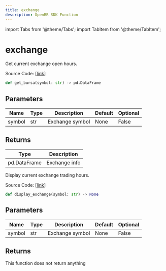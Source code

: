 ```yaml
---
title: exchange
description: OpenBB SDK Function
---
```


import Tabs from '@theme/Tabs';
import TabItem from '@theme/TabItem';

# exchange

<Tabs>
<TabItem value="model" label="Model" default>

Get current exchange open hours.

Source Code: [[link](https://github.com/OpenBB-finance/OpenBBTerminal/tree/main/openbb_terminal/stocks/tradinghours/bursa_model.py#L20)]

```python
def get_bursa(symbol: str) -> pd.DataFrame
```
## Parameters

| Name | Type | Description | Default | Optional |
| ---- | ---- | ----------- | ------- | -------- |
| symbol | str | Exchange symbol | None | False |

## Returns

| Type | Description |
| ---- | ----------- |
| pd.DataFrame | Exchange info |



</TabItem>
<TabItem value="view" label="View">

Display current exchange trading hours.

Source Code: [[link](https://github.com/OpenBB-finance/OpenBBTerminal/tree/main/openbb_terminal/stocks/tradinghours/bursa_view.py#L15)]

```python
def display_exchange(symbol: str) -> None
```
## Parameters

| Name | Type | Description | Default | Optional |
| ---- | ---- | ----------- | ------- | -------- |
| symbol | str | Exchange symbol | None | False |

## Returns

This function does not return anything



</TabItem>
</Tabs>